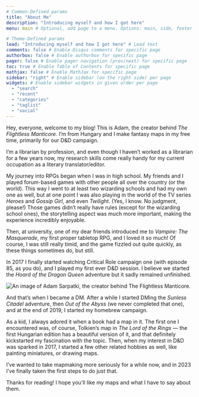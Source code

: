 ```yaml
---
# Common-Defined params
title: "About Me"
description: "Introducing myself and how I got here"
menu: main # Optional, add page to a menu. Options: main, side, footer

# Theme-Defined params
lead: "Introducing myself and how I got here" # Lead text
comments: false # Enable Disqus comments for specific page
authorbox: false # Enable authorbox for specific page
pager: false # Enable pager navigation (prev/next) for specific page
toc: true # Enable Table of Contents for specific page
mathjax: false # Enable MathJax for specific page
sidebar: "right" # Enable sidebar (on the right side) per page
widgets: # Enable sidebar widgets in given order per page
  - "search"
  - "recent"
  - "categories"
  - "taglist"
  - "social"
---
```


Hey, everyone, welcome to my blog! This is Adam, the creator behind *The Flightless Manticore*. I’m from Hungary and I make fantasy maps in my free time, primarily for our D&D campaign.

I’m a librarian by profession, and even though I haven’t worked as a librarian for a few years now, my research skills come really handy for my current occupation as a literary translator/editor.

My journey into RPGs began when I was in high school. My friends and I played forum-based games with other people all over the country (or the world). This way I went to at least two wizarding schools and had my own one as well, but at one point I was also playing in the world of the TV series *Heroes* and *Gossip Girl*, and even *Twilight*. (Yes, I know. No judgment, please!) Those games didn’t really have rules (except for the wizarding school ones), the storytelling aspect was much more important, making the experience incredibly enjoyable.

Then, at university, one of my dear friends introduced me to *Vampire: The Masquerade*, my first proper tabletop RPG, and I loved it so much! Of course, I was still really timid, and the game fizzled out quite quickly, as these things sometimes do, but still.

In 2017 I finally started watching Critical Role campaign one (with episode 85, as you do), and I played my first ever D&D session. I believe we started the *Hoard of the Dragon Queen* adventure but it sadly remained unfinished.

![An image of Adam Sarpatki, the creator behind The Flightless Manticore.](/img/adam_sarpatki_avatar.jpg)

And that’s when I became a DM. After a while I started DMing the *Sunless Citadel* adventure, then *Out of the Abyss* (we never completed that one), and at the end of 2019, I started my homebrew campaign.

As a kid, I always adored it when a book had a map in it. The first one I encountered was, of course, Tolkien’s map in *The Lord of the Rings* — the first Hungarian edition has a beautiful version of it, and that definitely kickstarted my fascination with the topic. Then, when my interest in D&D was sparked in 2017, I started a few other related hobbies as well, like painting miniatures, or drawing maps.

I’ve wanted to take mapmaking more seriously for a while now, and in 2023 I’ve finally taken the first steps to do just that.

Thanks for reading! I hope you’ll like my maps and what I have to say about them.